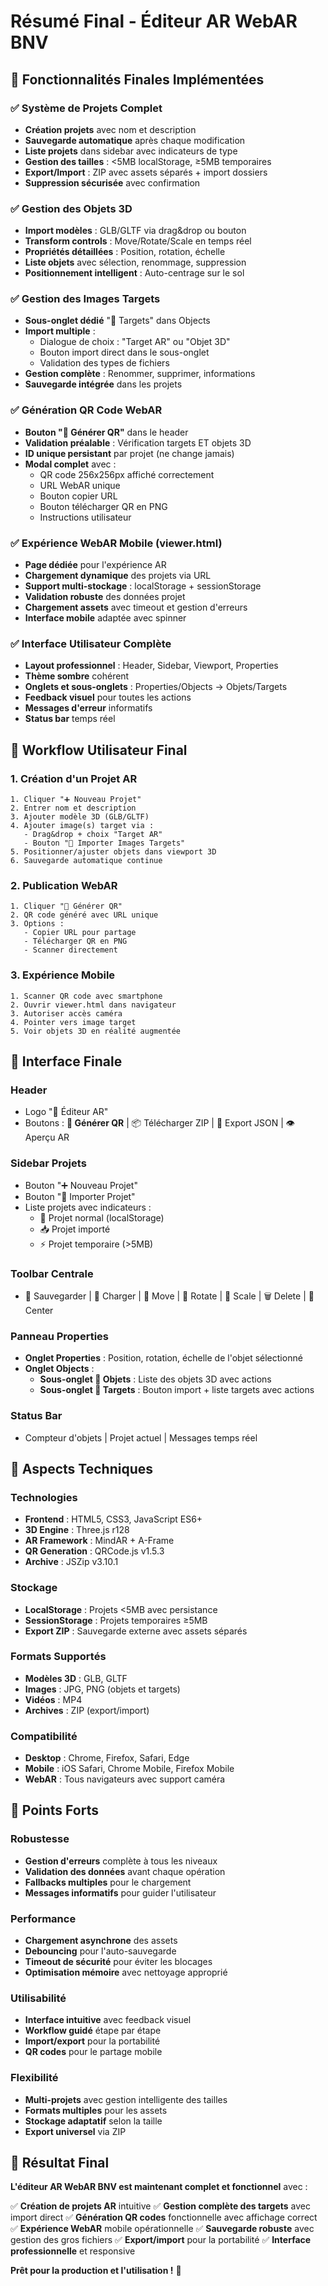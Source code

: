 # Résumé Final - Éditeur AR WebAR BNV

## 🎯 Fonctionnalités Finales Implémentées

### ✅ Système de Projets Complet
- **Création projets** avec nom et description
- **Sauvegarde automatique** après chaque modification
- **Liste projets** dans sidebar avec indicateurs de type
- **Gestion des tailles** : <5MB localStorage, ≥5MB temporaires
- **Export/Import** : ZIP avec assets séparés + import dossiers
- **Suppression sécurisée** avec confirmation

### ✅ Gestion des Objets 3D
- **Import modèles** : GLB/GLTF via drag&drop ou bouton
- **Transform controls** : Move/Rotate/Scale en temps réel
- **Propriétés détaillées** : Position, rotation, échelle
- **Liste objets** avec sélection, renommage, suppression
- **Positionnement intelligent** : Auto-centrage sur le sol

### ✅ Gestion des Images Targets
- **Sous-onglet dédié** "🎯 Targets" dans Objects
- **Import multiple** :
  - Dialogue de choix : "Target AR" ou "Objet 3D"
  - Bouton import direct dans le sous-onglet
  - Validation des types de fichiers
- **Gestion complète** : Renommer, supprimer, informations
- **Sauvegarde intégrée** dans les projets

### ✅ Génération QR Code WebAR
- **Bouton "📱 Générer QR"** dans le header
- **Validation préalable** : Vérification targets ET objets 3D
- **ID unique persistant** par projet (ne change jamais)
- **Modal complet** avec :
  - QR code 256x256px affiché correctement
  - URL WebAR unique
  - Bouton copier URL
  - Bouton télécharger QR en PNG
  - Instructions utilisateur

### ✅ Expérience WebAR Mobile (viewer.html)
- **Page dédiée** pour l'expérience AR
- **Chargement dynamique** des projets via URL
- **Support multi-stockage** : localStorage + sessionStorage
- **Validation robuste** des données projet
- **Chargement assets** avec timeout et gestion d'erreurs
- **Interface mobile** adaptée avec spinner

### ✅ Interface Utilisateur Complète
- **Layout professionnel** : Header, Sidebar, Viewport, Properties
- **Thème sombre** cohérent
- **Onglets et sous-onglets** : Properties/Objects → Objets/Targets
- **Feedback visuel** pour toutes les actions
- **Messages d'erreur** informatifs
- **Status bar** temps réel

## 🔄 Workflow Utilisateur Final

### 1. Création d'un Projet AR
```
1. Cliquer "➕ Nouveau Projet"
2. Entrer nom et description
3. Ajouter modèle 3D (GLB/GLTF)
4. Ajouter image(s) target via :
   - Drag&drop + choix "Target AR"
   - Bouton "📁 Importer Images Targets"
5. Positionner/ajuster objets dans viewport 3D
6. Sauvegarde automatique continue
```

### 2. Publication WebAR
```
1. Cliquer "📱 Générer QR"
2. QR code généré avec URL unique
3. Options :
   - Copier URL pour partage
   - Télécharger QR en PNG
   - Scanner directement
```

### 3. Expérience Mobile
```
1. Scanner QR code avec smartphone
2. Ouvrir viewer.html dans navigateur
3. Autoriser accès caméra
4. Pointer vers image target
5. Voir objets 3D en réalité augmentée
```

## 🎨 Interface Finale

### Header
- Logo "🌱 Éditeur AR"
- Boutons : **📱 Générer QR** | 📦 Télécharger ZIP | 📄 Export JSON | 👁️ Aperçu AR

### Sidebar Projets
- Bouton "➕ Nouveau Projet"
- Bouton "📁 Importer Projet"
- Liste projets avec indicateurs :
  - 📁 Projet normal (localStorage)
  - 📥 Projet importé
  - ⚡ Projet temporaire (>5MB)

### Toolbar Centrale
- 💾 Sauvegarder | 📁 Charger | 📍 Move | 🔄 Rotate | 📏 Scale | 🗑️ Delete | 🎯 Center

### Panneau Properties
- **Onglet Properties** : Position, rotation, échelle de l'objet sélectionné
- **Onglet Objects** :
  - **Sous-onglet 🎲 Objets** : Liste des objets 3D avec actions
  - **Sous-onglet 🎯 Targets** : Bouton import + liste targets avec actions

### Status Bar
- Compteur d'objets | Projet actuel | Messages temps réel

## 🔧 Aspects Techniques

### Technologies
- **Frontend** : HTML5, CSS3, JavaScript ES6+
- **3D Engine** : Three.js r128
- **AR Framework** : MindAR + A-Frame
- **QR Generation** : QRCode.js v1.5.3
- **Archive** : JSZip v3.10.1

### Stockage
- **LocalStorage** : Projets <5MB avec persistance
- **SessionStorage** : Projets temporaires ≥5MB
- **Export ZIP** : Sauvegarde externe avec assets séparés

### Formats Supportés
- **Modèles 3D** : GLB, GLTF
- **Images** : JPG, PNG (objets et targets)
- **Vidéos** : MP4
- **Archives** : ZIP (export/import)

### Compatibilité
- **Desktop** : Chrome, Firefox, Safari, Edge
- **Mobile** : iOS Safari, Chrome Mobile, Firefox Mobile
- **WebAR** : Tous navigateurs avec support caméra

## 🚀 Points Forts

### Robustesse
- **Gestion d'erreurs** complète à tous les niveaux
- **Validation des données** avant chaque opération
- **Fallbacks multiples** pour le chargement
- **Messages informatifs** pour guider l'utilisateur

### Performance
- **Chargement asynchrone** des assets
- **Debouncing** pour l'auto-sauvegarde
- **Timeout de sécurité** pour éviter les blocages
- **Optimisation mémoire** avec nettoyage approprié

### Utilisabilité
- **Interface intuitive** avec feedback visuel
- **Workflow guidé** étape par étape
- **Import/export** pour la portabilité
- **QR codes** pour le partage mobile

### Flexibilité
- **Multi-projets** avec gestion intelligente des tailles
- **Formats multiples** pour les assets
- **Stockage adaptatif** selon la taille
- **Export universel** via ZIP

## 🎯 Résultat Final

**L'éditeur AR WebAR BNV est maintenant complet et fonctionnel** avec :

✅ **Création de projets AR** intuitive
✅ **Gestion complète des targets** avec import direct
✅ **Génération QR codes** fonctionnelle avec affichage correct
✅ **Expérience WebAR** mobile opérationnelle
✅ **Sauvegarde robuste** avec gestion des gros fichiers
✅ **Export/import** pour la portabilité
✅ **Interface professionnelle** et responsive

**Prêt pour la production et l'utilisation !** 🚀 